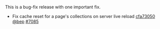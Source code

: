 

This is a bug-fix release with one important fix.

* Fix cache reset for a page's collections on server live reload [cfa73050](https://github.com/gohugoio/hugo/commit/cfa73050a49b2646fe3557cefa0ed31989b0eeeb) [@bep](https://github.com/bep) [#7085](https://github.com/gohugoio/hugo/issues/7085)



